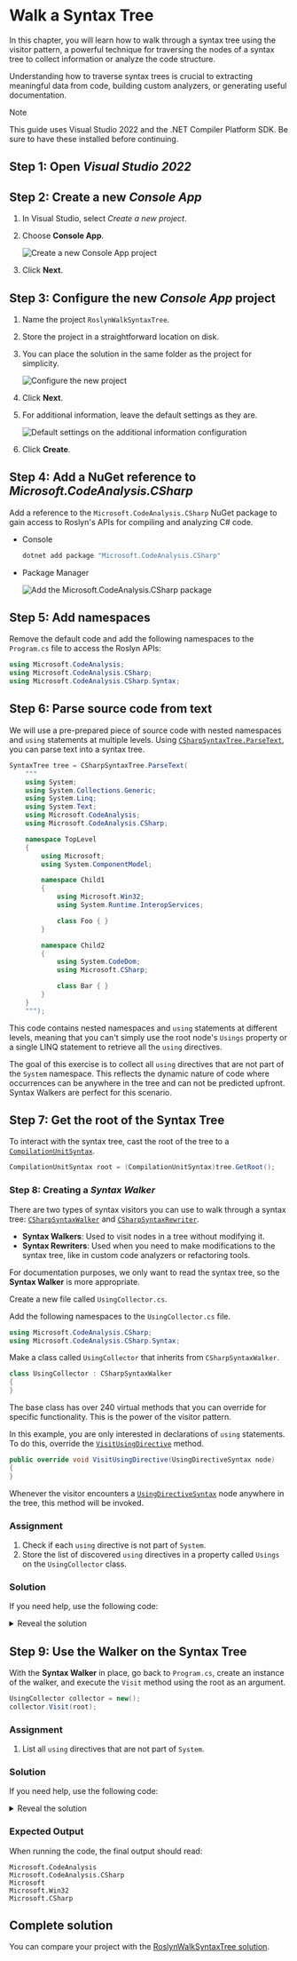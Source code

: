 # Walk a Syntax Tree

In this chapter, you will learn how to walk through a syntax tree using the visitor pattern,
a powerful technique for traversing the nodes of a syntax tree to collect information or analyze the code structure.

Understanding how to traverse syntax trees is crucial to extracting meaningful data from code, building custom analyzers, or generating useful documentation.

> [!NOTE]
> This guide uses Visual Studio 2022 and the .NET Compiler Platform SDK. Be sure to have these installed before continuing.

## Step 1: Open *Visual Studio 2022*

## Step 2: Create a new *Console App*

1. In Visual Studio, select *Create a new project*.
2. Choose **Console App**.

    ![Create a new Console App project](images/04/create-project.png)

3. Click **Next**.

## Step 3: Configure the new *Console App* project

1. Name the project `RoslynWalkSyntaxTree`.
2. Store the project in a straightforward location on disk.
3. You can place the solution in the same folder as the project for simplicity.

   ![Configure the new project](images/04/configure-new-project.png)

4. Click **Next**.
5. For additional information, leave the default settings as they are.

    ![Default settings on the additional information configuration](images/04/configure-additional-information.png)

6. Click **Create**.

## Step 4: Add a NuGet reference to *Microsoft.CodeAnalysis.CSharp*

Add a reference to the `Microsoft.CodeAnalysis.CSharp` NuGet package to gain access to Roslyn's APIs for compiling and analyzing C# code.

* Console

  ```bash
  dotnet add package "Microsoft.CodeAnalysis.CSharp"
  ```

* Package Manager

  ![Add the Microsoft.CodeAnalysis.CSharp package](images/04/nuget-reference.png)

## Step 5: Add namespaces

Remove the default code and add the following namespaces to the `Program.cs` file to access the Roslyn APIs:

```csharp
using Microsoft.CodeAnalysis;
using Microsoft.CodeAnalysis.CSharp;
using Microsoft.CodeAnalysis.CSharp.Syntax;
```

## Step 6: Parse source code from text

We will use a pre-prepared piece of source code with nested namespaces and `using` statements at multiple levels.
Using [`CSharpSyntaxTree.ParseText`][SDK_PARSETEXT], you can parse text into a syntax tree.

```csharp
SyntaxTree tree = CSharpSyntaxTree.ParseText(
    """
    using System;
    using System.Collections.Generic;
    using System.Linq;
    using System.Text;
    using Microsoft.CodeAnalysis;
    using Microsoft.CodeAnalysis.CSharp;

    namespace TopLevel
    {
        using Microsoft;
        using System.ComponentModel;

        namespace Child1
        {
            using Microsoft.Win32;
            using System.Runtime.InteropServices;

            class Foo { }
        }

        namespace Child2
        {
            using System.CodeDom;
            using Microsoft.CSharp;

            class Bar { }
        }
    }
    """);
```

This code contains nested namespaces and `using` statements at different levels,
meaning that you can't simply use the root node's `Usings` property or a single LINQ statement to retrieve all the `using` directives.

The goal of this exercise is to collect all `using` directives that are not part of the `System` namespace.
This reflects the dynamic nature of code where occurrences can be anywhere in the tree and can not be predicted upfront. Syntax Walkers are perfect for this scenario.

## Step 7: Get the root of the Syntax Tree

To interact with the syntax tree, cast the root of the tree to a [`CompilationUnitSyntax`][SDK_COMPILATIONUNITSYNTAX].

```csharp
CompilationUnitSyntax root = (CompilationUnitSyntax)tree.GetRoot();
```

### Step 8: Creating a *Syntax Walker*

There are two types of syntax visitors you can use to walk through a syntax tree: [`CSharpSyntaxWalker`][SDK_CSHARPSYNTAXWALKER] and [`CSharpSyntaxRewriter`][SDK_CSHARPSYNTAXREWRITER].

* **Syntax Walkers**: Used to visit nodes in a tree without modifying it.
* **Syntax Rewriters**: Used when you need to make modifications to the syntax tree, like in custom code analyzers or refactoring tools.

For documentation purposes, we only want to read the syntax tree, so the **Syntax Walker** is more appropriate.

Create a new file called `UsingCollector.cs`.

Add the following namespaces to the `UsingCollector.cs` file.

```csharp
using Microsoft.CodeAnalysis.CSharp;
using Microsoft.CodeAnalysis.CSharp.Syntax;
```

Make a class called `UsingCollector` that inherits from `CSharpSyntaxWalker`.

```csharp
class UsingCollector : CSharpSyntaxWalker
{
}
```

The base class has over 240 virtual methods that you can override for specific functionality. This is the power of the visitor pattern.

In this example, you are only interested in declarations of `using` statements. To do this, override the [`VisitUsingDirective`][SDK_VISITUSINGDIRECTIVE] method.

```csharp
public override void VisitUsingDirective(UsingDirectiveSyntax node)
{
}
```

Whenever the visitor encounters a [`UsingDirectiveSyntax`][SDK_USINGDIRECTIVESYNTAX] node anywhere in the tree, this method will be invoked.

### Assignment

1. Check if each `using` directive is not part of `System`.
2. Store the list of discovered `using` directives in a property called `Usings` on the `UsingCollector` class.

### Solution

If you need help, use the following code:

<details>
<summary>Reveal the solution</summary>

```csharp
class UsingCollector : CSharpSyntaxWalker
{
    public readonly List<UsingDirectiveSyntax> Usings = [];

    public override void VisitUsingDirective(UsingDirectiveSyntax node)
    {
        if (node.Name!.ToString() != "System" &&
            !node.Name.ToString().StartsWith("System.", StringComparison.Ordinal))
        {
            Usings.Add(node);
        }
    }
}
```

</details>

## Step 9: Use the Walker on the Syntax Tree

With the **Syntax Walker** in place, go back to `Program.cs`, create an instance of the walker, and execute the `Visit` method using the root as an argument.

```csharp
UsingCollector collector = new();
collector.Visit(root);
```

### Assignment

1. List all `using` directives that are not part of `System`.

### Solution

If you need help, use the following code:

<details>
<summary>Reveal the solution</summary>

```csharp
foreach (UsingDirectiveSyntax usingDirective in collector.Usings)
{
    Console.WriteLine(usingDirective.Name);
}
```

</details>

### Expected Output

When running the code, the final output should read:

```plaintext
Microsoft.CodeAnalysis
Microsoft.CodeAnalysis.CSharp
Microsoft
Microsoft.Win32
Microsoft.CSharp
```

## Complete solution

You can compare your project with the [RoslynWalkSyntaxTree solution](solutions/04/RoslynWalkSyntaxTree).

[SDK_PARSETEXT]: https://learn.microsoft.com/dotnet/api/microsoft.codeanalysis.csharp.csharpsyntaxtree.parsetext?wt.mc_id=AZ-MVP-5004268
[SDK_COMPILATIONUNITSYNTAX]: https://learn.microsoft.com/dotnet/api/microsoft.codeanalysis.csharp.syntax.compilationunitsyntax?wt.mc_id=AZ-MVP-5004268
[SDK_CSHARPSYNTAXWALKER]: https://learn.microsoft.com/dotnet/api/microsoft.codeanalysis.csharp.csharpsyntaxwalker?wt.mc_id=AZ-MVP-5004268
[SDK_CSHARPSYNTAXREWRITER]: https://learn.microsoft.com/dotnet/api/microsoft.codeanalysis.csharp.csharpsyntaxrewriter?wt.mc_id=AZ-MVP-5004268
[SDK_VISITUSINGDIRECTIVE]: https://learn.microsoft.com/dotnet/api/microsoft.codeanalysis.csharp.csharpsyntaxvisitor.visitusingdirective?wt.mc_id=AZ-MVP-5004268
[SDK_USINGDIRECTIVESYNTAX]: https://learn.microsoft.com/dotnet/api/microsoft.codeanalysis.csharp.syntax.usingdirectivesyntax?wt.mc_id=AZ-MVP-5004268
